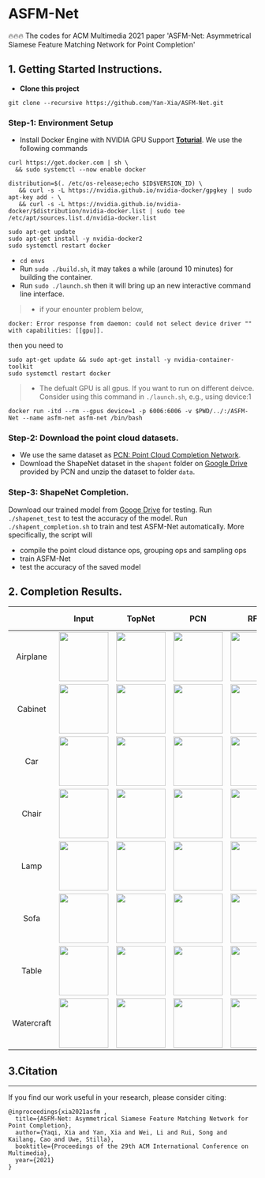 # ASFM-Net
🔥🔥🔥  The codes for ACM Multimedia 2021 paper 'ASFM-Net: Asymmetrical Siamese Feature Matching Network for Point Completion'

## 1. Getting Started Instructions.
+ **Clone this project**
```
git clone --recursive https://github.com/Yan-Xia/ASFM-Net.git
```
### **Step-1: Environment Setup** 
+ Install Docker Engine with NVIDIA GPU Support **[Toturial](https://docs.nvidia.com/datacenter/cloud-native/container-toolkit/install-guide.html#docker)**. We use the following commands
```
curl https://get.docker.com | sh \
  && sudo systemctl --now enable docker

distribution=$(. /etc/os-release;echo $ID$VERSION_ID) \
   && curl -s -L https://nvidia.github.io/nvidia-docker/gpgkey | sudo apt-key add - \
   && curl -s -L https://nvidia.github.io/nvidia-docker/$distribution/nvidia-docker.list | sudo tee /etc/apt/sources.list.d/nvidia-docker.list

sudo apt-get update
sudo apt-get install -y nvidia-docker2
sudo systemctl restart docker
```
+ `cd envs` 
+ Run `sudo ./build.sh`, it may takes a while (around 10 minutes) for building the container.
+ Run `sudo ./launch.sh` then it will bring up an new interactive command line interface.
> + if your enounter problem below,
```
docker: Error response from daemon: could not select device driver "" with capabilities: [[gpu]].
```
then you need to 
```
sudo apt-get update && sudo apt-get install -y nvidia-container-toolkit
sudo systemctl restart docker
```
> + The defualt GPU is all gpus. If you want to run on different deivce. Consider using this command in `./launch.sh`, e.g., using device:1
>  
```
docker run -itd --rm --gpus device=1 -p 6006:6006 -v $PWD/../:/ASFM-Net --name asfm-net asfm-net /bin/bash
```
### **Step-2: Download the point cloud datasets.**
+ We use the same dataset as [PCN: Point Cloud Completion Network](https://arxiv.org/abs/1808.00671).
+ Download the ShapeNet dataset in the `shapent` folder on [Google Drive](https://drive.google.com/drive/folders/1Y_tx3lrA2ivvM-bGxRO-TvbVBE8HoNPu) provided by PCN and unzip the dataset to folder `data`.
### **Step-3: ShapeNet Completion.**
Download our trained model from [Googe Drive](https://drive.google.com/drive/folders/1r8x6jq1QCWJ9fvep604nMkexykqQGpT0?usp=sharing) for testing.
Run `./shapenet_test` to test the accuracy of the model.
Run `./shapent_completion.sh` to train and test ASFM-Net automatically. More specifically, the script will
+ compile the point cloud distance ops, grouping ops and sampling ops  
+ train ASFM-Net
+ test the accuracy of the saved model

 ## 2. Completion Results.
|            |                            Input                             |                            TopNet                            |                             PCN                              |                             RFA                              |                           ASFM-Net                           |                         Ground Truth                         |
| :--------: | :----------------------------------------------------------: | :----------------------------------------------------------: | :----------------------------------------------------------: | :----------------------------------------------------------: | :----------------------------------------------------------: | :----------------------------------------------------------: |
|  Airplane  | <img src="https://media.giphy.com/media/BwuglRouFr0m7PFIvp/giphy.gif" width="100"> | <img src=https://media.giphy.com/media/O95xLKJ5mRaEH7c23M/giphy.gif width="100"> | <img src="https://media.giphy.com/media/okbXGXRU1KtJVcwqbT/giphy.gif" width="100"> | <img src="https://media.giphy.com/media/lD560QbTlowMwu3HPp/giphy.gif" width="100"> | <img src="https://media.giphy.com/media/KierHhUIvxOXV7M11F/giphy.gif" width="100"> | <img src="https://media.giphy.com/media/LbVrAxfkLDZzQNkFdq/giphy.gif" width="100"> |
|  Cabinet   | <img src="https://media.giphy.com/media/bWFx9wSN0rHDcchmaR/giphy.gif" width="100"> | <img src="https://media.giphy.com/media/hFs6bpa20wbYXiB8Mw/giphy.gif" width="100"> | <img src="https://media.giphy.com/media/Q4AyvG6zmETUAdiOfv/giphy.gif" width="100"> | <img src="https://media.giphy.com/media/a8j10mxICEDAqp5Zic/giphy.gif" width="100"> | <img src="https://media.giphy.com/media/Zjs3hM5Vlv8rxR7uTu/giphy.gif" width="100"> | <img src="https://media.giphy.com/media/Nfltt5WAT60K1jvDZq/giphy.gif" width="100"> |
|    Car     | <img src="https://media.giphy.com/media/jIR9NTY9juedzE6rJv/giphy.gif" width="100"> | <img src="https://media.giphy.com/media/IPsgasO6BM4wTVNB3K/giphy.gif" width="100"> | <img src="https://media.giphy.com/media/JPsg9pnP4hTPpZZ3pT/giphy.gif" width="100"> | <img src="https://media.giphy.com/media/AYLDultVEaydAzt8Kx/giphy.gif" width="100"> | <img src="https://media.giphy.com/media/opcWCY7lL73HaJNQh4/giphy.gif" width="100"> | <img src="https://media.giphy.com/media/INGnIpNZzjqtk6Evjs/giphy.gif" width="100"> |
|   Chair    | <img src="https://media.giphy.com/media/83Kq8O4gzftrINisk3/giphy.gif" width="100"> | <img src="https://media.giphy.com/media/vt83rCObKnwAXt44u4/giphy.gif" width="100"> | <img src="https://media.giphy.com/media/EojmZeRpNF6sm2RqBA/giphy.gif" width="100"> | <img src="https://media.giphy.com/media/inNTaK6L8BAiofrfvH/giphy.gif" width="100"> | <img src="https://media.giphy.com/media/k6S9gyIBu9YqyomplF/giphy.gif" width="100"> | <img src="https://media.giphy.com/media/D21kTahYDkzIGOEiS1/giphy.gif" width="100"> |
|    Lamp    | <img src="https://media.giphy.com/media/KMKucLVw5QcSbSvaoM/giphy.gif" width="100"> | <img src="https://media.giphy.com/media/qqRUfkCpCITiL987ht/giphy.gif" width="100"> | <img src="https://media.giphy.com/media/5O1dYxQCxur24rMgQK/giphy.gif" width="100"> | <img src="https://media.giphy.com/media/KPMooJPWLXjINQJgsh/giphy.gif" width="100"> | <img src="https://media.giphy.com/media/KdkSNUnlJtn6ortbuZ/giphy.gif" width="100"> | <img src="https://media.giphy.com/media/F7HiwV3dXee2cAg3Jm/giphy.gif" width="100"> |
|    Sofa    | <img src="https://media.giphy.com/media/Fsd573x4JiPNh5JwTH/giphy.gif" width="100"> | <img src="https://media.giphy.com/media/I9MB3lhX4o3nvFuGWN/giphy.gif" width="100"> | <img src="https://media.giphy.com/media/xF0VbZLZ2fAk4m3BiM/giphy.gif" width="100"> | <img src="https://media.giphy.com/media/8Qs8IkLoFy8XtLLA8K/giphy.gif" width="100"> | <img src="https://media.giphy.com/media/GhxgOC7cvbHJrQlTpv/giphy.gif" width="100"> | <img src="https://media.giphy.com/media/kHXDof9xXO1DqfBN4C/giphy.gif" width="100"> |
|   Table    | <img src="https://media.giphy.com/media/in7Rxi29QK0lvxDVtr/giphy.gif" width="100"> | <img src="https://media.giphy.com/media/Pnl8X6c9RSoYiStbLn/giphy.gif" width="100"> | <img src="https://media.giphy.com/media/ibGhm0uyDGSQApdrvB/giphy.gif" width="100"> | <img src="https://media.giphy.com/media/o9zLjH8VJqP5xRvzED/giphy.gif" width="100"> | <img src="https://media.giphy.com/media/Qr5iZHViIXruDhFxVZ/giphy.gif" width="100"> | <img src="https://media.giphy.com/media/Cuxi11w0UYSGBcdPpJ/giphy.gif" width="100"> |
| Watercraft | <img src="https://media.giphy.com/media/vvi1LhMoeZD37D0EHD/giphy.gif" width="100"> | <img src="https://media.giphy.com/media/8datRP61I2YfFX64ns/giphy.gif" width="100"> | <img src="https://media.giphy.com/media/2vajWS3M5rY1aaaiqc/giphy.gif" width="100"> | <img src="https://media.giphy.com/media/bzqqDBvufaVgZfb2Sg/giphy.gif" width="100"> | <img src="https://media.giphy.com/media/ET5p8X4tuKE5PPlMHc/giphy.gif" width="100"> | <img src="https://media.giphy.com/media/LrQrGRd6tL18h4LiUz/giphy.gif" width="100"> |



## 3.Citation

------

If you find our work useful in your research, please consider citing:

```
@inproceedings{xia2021asfm ,
  title={ASFM-Net: Asymmetrical Siamese Feature Matching Network for Point Completion},
  author={Yaqi, Xia and Yan, Xia and Wei, Li and Rui, Song and Kailang, Cao and Uwe, Stilla},
  booktitle={Proceedings of the 29th ACM International Conference on Multimedia},
  year={2021}
}
```

